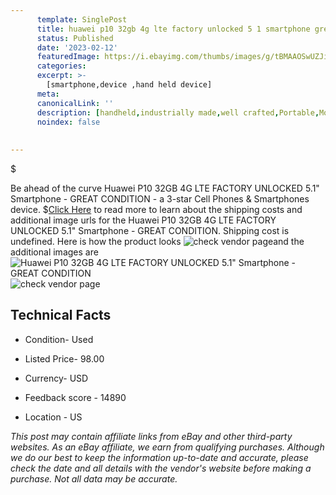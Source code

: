 ```yaml
---
      template: SinglePost
      title: huawei p10 32gb 4g lte factory unlocked 5 1 smartphone great condition
      status: Published
      date: '2023-02-12'
      featuredImage: https://i.ebayimg.com/thumbs/images/g/tBMAAOSwUZJi~Q-q/s-l225.jpg
      categories: 
      excerpt: >-
        [smartphone,device ,hand held device]
      meta:
      canonicalLink: ''
      description: [handheld,industrially made,well crafted,Portable,Mobile,Compact,Convenient,Lightweight,Maneuverable,Man-portable,Miniature,Carriable,Hand-held,Light,Holdable,Transportable,Mobile device,Pocket-sized,On-the-go,Wireless,Cordless,Compact size,Convenient size, smartphone,device ,hand held device]
      noindex: false
      
        
---
```

$

Be ahead of the curve Huawei P10 32GB 4G LTE FACTORY UNLOCKED 5.1" Smartphone - GREAT CONDITION - a 3-star Cell Phones & Smartphones device.
$[Click Here](https://www.ebay.com/itm/225122842333?hash=item346a5df6dd%3Ag%3AtBMAAOSwUZJi%7EQ-q&mkevt=1&mkcid=1&mkrid=711-53200-19255-0&campid=%253CePNCampaignId%253E&customid=%253CreferenceId%253E&toolid=10049) to read more to learn about the shipping costs and additional image urls for the Huawei P10 32GB 4G LTE FACTORY UNLOCKED 5.1" Smartphone - GREAT CONDITION. Shipping cost is undefined. Here is how the product looks ![check vendor page](https://i.ebayimg.com/thumbs/images/g/tBMAAOSwUZJi~Q-q/s-l225.jpg)and the additional images are![Huawei P10 32GB 4G LTE FACTORY UNLOCKED 5.1" Smartphone - GREAT CONDITION](https://i.ebayimg.com/images/g/tBMAAOSwUZJi~Q-q/s-l1200.jpg)![check vendor page](https://origin-galleryplus.ebayimg.com/ws/web/225122842333_2_0_1/225x225.jpg,https://origin-galleryplus.ebayimg.com/ws/web/225122842333_3_0_1/225x225.jpg,https://origin-galleryplus.ebayimg.com/ws/web/225122842333_4_0_1/225x225.jpg)



 ## Technical Facts 



     
      

 - Condition- Used 


      

 - Listed Price- 98.00 


      

 - Currency- USD 


      

 - Feedback score - 14890 


      

 - Location - US 


      
      

 *_This post may contain affiliate links from eBay and other third-party websites. As an eBay affiliate, we earn from qualifying purchases. Although we do our best to keep the information up-to-date and accurate, please check the date and all details with the vendor's website before making a purchase. Not all data may be accurate._*






